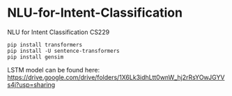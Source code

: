 # NLU-for-Intent-Classification
NLU for Intent Classification CS229

```
pip install transformers
pip install -U sentence-transformers
pip install gensim
```

LSTM model can be found here: https://drive.google.com/drive/folders/1X6Lk3idhLtt0wnW_hj2rRsYOwJGYVs4j?usp=sharing
